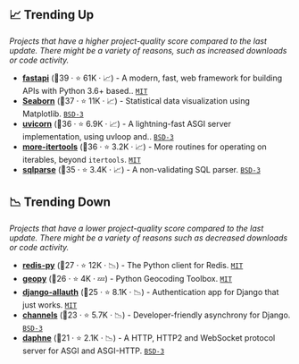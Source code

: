 ## 📈 Trending Up

_Projects that have a higher project-quality score compared to the last update. There might be a variety of reasons, such as increased downloads or code activity._

- <b><a href="https://github.com/tiangolo/fastapi">fastapi</a></b> (🥇39 ·  ⭐ 61K · 📈) - A modern, fast, web framework for building APIs with Python 3.6+ based.. <code><a href="http://bit.ly/34MBwT8">MIT</a></code>
- <b><a href="https://github.com/mwaskom/seaborn">Seaborn</a></b> (🥇37 ·  ⭐ 11K · 📈) - Statistical data visualization using Matplotlib. <code><a href="http://bit.ly/3aKzpTv">BSD-3</a></code>
- <b><a href="https://github.com/encode/uvicorn">uvicorn</a></b> (🥇36 ·  ⭐ 6.9K · 📈) - A lightning-fast ASGI server implementation, using uvloop and.. <code><a href="http://bit.ly/3aKzpTv">BSD-3</a></code>
- <b><a href="https://github.com/more-itertools/more-itertools">more-itertools</a></b> (🥇36 ·  ⭐ 3.2K · 📈) - More routines for operating on iterables, beyond `itertools`. <code><a href="http://bit.ly/34MBwT8">MIT</a></code>
- <b><a href="https://github.com/andialbrecht/sqlparse">sqlparse</a></b> (🥇35 ·  ⭐ 3.4K · 📈) - A non-validating SQL parser. <code><a href="http://bit.ly/3aKzpTv">BSD-3</a></code>

## 📉 Trending Down

_Projects that have a lower project-quality score compared to the last update. There might be a variety of reasons such as decreased downloads or code activity._

- <b><a href="https://github.com/redis/redis-py">redis-py</a></b> (🥈27 ·  ⭐ 12K · 📉) - The Python client for Redis. <code><a href="http://bit.ly/34MBwT8">MIT</a></code>
- <b><a href="https://github.com/geopy/geopy">geopy</a></b> (🥇26 ·  ⭐ 4K · 💤) - Python Geocoding Toolbox. <code><a href="http://bit.ly/34MBwT8">MIT</a></code>
- <b><a href="https://github.com/pennersr/django-allauth">django-allauth</a></b> (🥉25 ·  ⭐ 8.1K · 📉) - Authentication app for Django that just works. <code><a href="http://bit.ly/34MBwT8">MIT</a></code>
- <b><a href="https://github.com/django/channels">channels</a></b> (🥉23 ·  ⭐ 5.7K · 📉) - Developer-friendly asynchrony for Django. <code><a href="http://bit.ly/3aKzpTv">BSD-3</a></code>
- <b><a href="https://github.com/django/daphne">daphne</a></b> (🥉21 ·  ⭐ 2.1K · 📉) - A HTTP, HTTP2 and WebSocket protocol server for ASGI and ASGI-HTTP. <code><a href="http://bit.ly/3aKzpTv">BSD-3</a></code>

